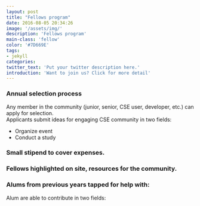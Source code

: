 ```yaml
---
layout: post
title: "Fellows program"
date: 2016-08-05 20:34:26
image: '/assets/img/'
description: 'Fellows program'
main-class: 'fellow'
color: '#7D669E'
tags:
- jekyll
categories:
twitter_text: 'Put your twitter description here.'
introduction: 'Want to join us? Click for more detail'
---
```


### Annual selection process
Any member in the community (junior, senior, CSE user, developer, etc.) can apply for selection. <br>
Applicants submit ideas for engaging CSE community in two fields:   
 * Organize event
 * Conduct a study

### Small stipend to cover expenses.

### Fellows highlighted on site, resources for the community.

### Alums from previous years tapped for help with:
Alum are able to contribute in two fields:
    
